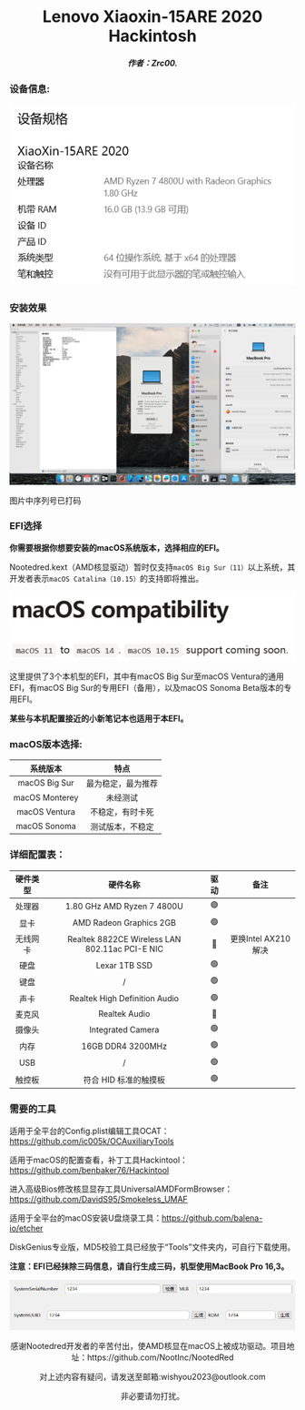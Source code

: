 <h1 align="Center">Lenovo Xiaoxin-15ARE 2020 Hackintosh</h1>



<h5 align = "Center">作者：Zrc00.</h5>

### 设备信息:

![sysinfo](./img/sysinfo.png)

### 安装效果

![macos](./img/macos.png)

图片中序列号已打码

### EFI选择

**你需要根据你想要安装的macOS系统版本，选择相应的EFI。**

Nootedred.kext（AMD核显驱动）暂时仅支持`macOS Big Sur（11）`以上系统，其开发者表示`macOS Catalina（10.15）`的支持即将推出。

![macOS-Support](./img/macOS-Support.png)

这里提供了3个本机型的EFI，其中有macOS Big Sur至macOS Ventura的通用EFI，有macOS Big Sur的专用EFI（备用），以及macOS Sonoma Beta版本的专用EFI。

**某些与本机配置接近的小新笔记本也适用于本EFI。**

### macOS版本选择:

|    系统版本    |        特点        |
| :------------: | :----------------: |
| macOS Big Sur  | 最为稳定，最为推荐 |
| macOS Monterey |      未经测试      |
| macOS Ventura  |  不稳定，有时卡死  |
|  macOS Sonoma  |  测试版本，不稳定  |

### 详细配置表：

| 硬件类型 |                    硬件名称                    | 驱动 |        备注         |
| :------: | :--------------------------------------------: | :--: | :-----------------: |
|  处理器  |           1.80 GHz AMD Ryzen 7 4800U           |  🟢   |                     |
|   显卡   |            AMD Radeon Graphics 2GB             |  🟢   |                     |
| 无线网卡 | Realtek 8822CE Wireless LAN 802.11ac PCI-E NIC |  🔴   | 更换Intel AX210解决 |
|   硬盘   |                 Lexar 1TB SSD                  |  🟢   |                     |
|   键盘   |                       /                        |  🟢   |                     |
|   声卡   |         Realtek High Definition Audio          |  🟢   |                     |
|  麦克风  |                 Realtek Audio                  |  🔴   |                     |
|  摄像头  |               Integrated Camera                |  🟢   |                     |
|   内存   |               16GB DDR4 3200MHz                |  🟢   |                     |
|   USB    |                       /                        |  🟢   |                     |
|  触控板  |             符合 HID 标准的触摸板              |  🟢   |                     |

### 需要的工具

适用于全平台的Config.plist编辑工具OCAT：https://github.com/ic005k/OCAuxiliaryTools

适用于macOS的配置查看，补丁工具Hackintool：https://github.com/benbaker76/Hackintool

进入高级Bios修改核显显存工具UniversalAMDFormBrowser：https://github.com/DavidS95/Smokeless_UMAF

适用于全平台的macOS安装U盘烧录工具：https://github.com/balena-io/etcher

DiskGenius专业版，MD5校验工具已经放于“Tools”文件夹内，可自行下载使用。

**注意：EFI已经抹除三码信息，请自行生成三码，机型使用MacBook Pro 16,3。**

![threema](./img/threema.png)

<p align="Center">感谢Nootedred开发者的辛苦付出，使AMD核显在macOS上被成功驱动。项目地址：https://github.com/NootInc/NootedRed</p>

<p align="Center">对上述内容有疑问，请发送至邮箱:wishyou2023@outlook.com</p>
<p align="Center">非必要请勿打扰。</p>
